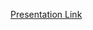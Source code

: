 [Presentation Link](https://docs.google.com/presentation/d/10MmR6cnA8vkTXpIMdxrZ_G2t9uZNKMnQSx010ZYj-34/edit?usp=sharing)
